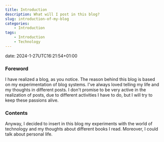 ```yaml
---
title: Introduction 
description: What will I post in this blog?
slug: introduction-of-my-blog
categories:
    - Introduction
tags:
    - Introduction
    - Technology
---
```

date: 2024-1-27UTC16:21:54+01:00
### Foreword

I have realized a blog, as you notice. The reason behind this blog is based on my experimentation of blog systems. I've always loved telling my life and my thoughts in different posts. I don't promise to be very active in the realization of posts, due to different activities I have to do, but I will try to keep these passions alive.

### Contents

Anyway, I decided to insert in this blog my experiments with the world of technology and my thoughts about different books I read. 
Moreover, I could talk about personal life.
